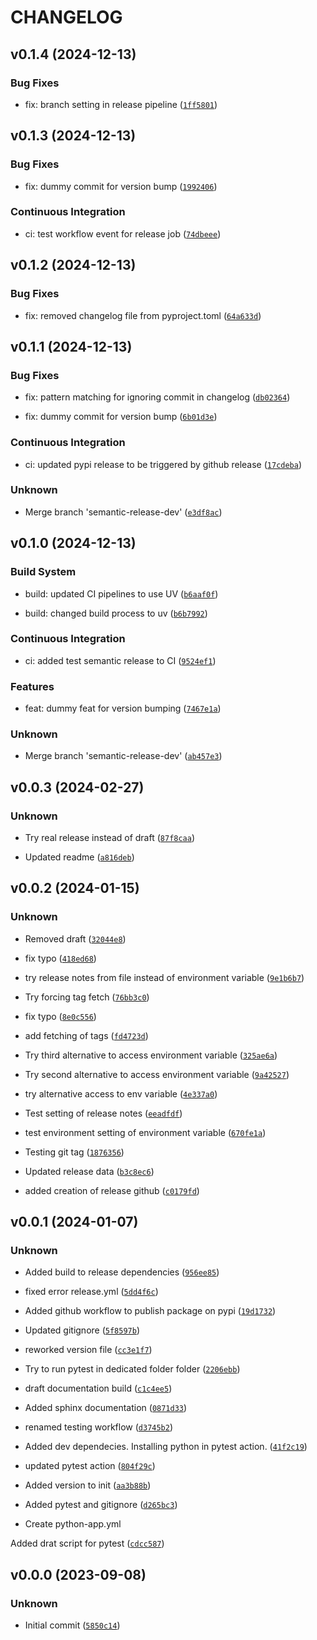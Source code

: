 # CHANGELOG


## v0.1.4 (2024-12-13)

### Bug Fixes

* fix: branch setting in release pipeline ([`1ff5801`](https://github.com/mpasson/test_package_mp/commit/1ff5801a1715b71a6ead31a52cb702bd164d83b1))


## v0.1.3 (2024-12-13)

### Bug Fixes

* fix: dummy commit for version bump ([`1992406`](https://github.com/mpasson/test_package_mp/commit/199240655f7b5267aa44558f4c56dde89a2ae63a))

### Continuous Integration

* ci: test workflow event for release job ([`74dbeee`](https://github.com/mpasson/test_package_mp/commit/74dbeeedea56083bf14a9f273050c72c07cee000))


## v0.1.2 (2024-12-13)

### Bug Fixes

* fix: removed changelog file from pyproject.toml ([`64a633d`](https://github.com/mpasson/test_package_mp/commit/64a633d4f0d1693f17c5d50a7260bb1e62a70273))


## v0.1.1 (2024-12-13)

### Bug Fixes

* fix: pattern matching for ignoring commit in changelog ([`db02364`](https://github.com/mpasson/test_package_mp/commit/db02364bb1692d93fef72b2dabfbbe24fae362ba))

* fix: dummy commit for version bump ([`6b01d3e`](https://github.com/mpasson/test_package_mp/commit/6b01d3e310ad887eb19eb1284d5eba0aa959121d))

### Continuous Integration

* ci: updated pypi release to be triggered by github release ([`17cdeba`](https://github.com/mpasson/test_package_mp/commit/17cdebaf209eb598917ab966db98c14d11193710))

### Unknown

* Merge branch 'semantic-release-dev' ([`e3df8ac`](https://github.com/mpasson/test_package_mp/commit/e3df8ac97b9b587b4f7e2efe8ae2bd5a4de2c4c3))


## v0.1.0 (2024-12-13)

### Build System

* build: updated CI pipelines to use UV ([`b6aaf0f`](https://github.com/mpasson/test_package_mp/commit/b6aaf0f8f3f84ed16abb9721f7af6b85acc96e8f))

* build: changed build process to uv ([`b6b7992`](https://github.com/mpasson/test_package_mp/commit/b6b799291e43a1f3019e4328c6fe52a3b56e56fe))

### Continuous Integration

* ci: added test semantic release to CI ([`9524ef1`](https://github.com/mpasson/test_package_mp/commit/9524ef1873cb5f13782d1738785bedcec27bff14))

### Features

* feat: dummy feat for version bumping ([`7467e1a`](https://github.com/mpasson/test_package_mp/commit/7467e1a90e5d094cb6229c4e2b77d68b727a6dfb))

### Unknown

* Merge branch 'semantic-release-dev' ([`ab457e3`](https://github.com/mpasson/test_package_mp/commit/ab457e31043e91ed5dbe7062a761f49e1cbc5e76))


## v0.0.3 (2024-02-27)

### Unknown

* Try real release instead of draft ([`87f8caa`](https://github.com/mpasson/test_package_mp/commit/87f8caaf671dffa285cb6e8b1d572d43bfbcebb7))

* Updated readme ([`a816deb`](https://github.com/mpasson/test_package_mp/commit/a816debfc14a07fee81168c31d57432490e0284e))


## v0.0.2 (2024-01-15)

### Unknown

* Removed draft ([`32044e8`](https://github.com/mpasson/test_package_mp/commit/32044e82b6b459962f3dbb4163fbfb9ee1d08044))

* fix typo ([`418ed68`](https://github.com/mpasson/test_package_mp/commit/418ed68eef203d2d5049652f58c7eccf9fa8df03))

* try release notes from file instead of environment variable ([`9e1b6b7`](https://github.com/mpasson/test_package_mp/commit/9e1b6b7fb2aa7466e13569d688473fd758838e5e))

* Try forcing tag fetch ([`76bb3c0`](https://github.com/mpasson/test_package_mp/commit/76bb3c0453e78550ec08f5721285e1f95ce6b69f))

* fix typo ([`8e0c556`](https://github.com/mpasson/test_package_mp/commit/8e0c556f1875746c67215c6e70f1081cd285416b))

* add fetching of tags ([`fd4723d`](https://github.com/mpasson/test_package_mp/commit/fd4723d4d8bc5e628c0b764d611cfbb7804cfe36))

* Try third alternative to access environment variable ([`325ae6a`](https://github.com/mpasson/test_package_mp/commit/325ae6ab74c5acbd19c61dc2095b4ac884f4b559))

* Try second alternative to access environment variable ([`9a42527`](https://github.com/mpasson/test_package_mp/commit/9a425270cc19165f8fa1f10a1d7cbe21789eb93b))

* try alternative access to env variable ([`4e337a0`](https://github.com/mpasson/test_package_mp/commit/4e337a0271db1780c0db7c6570fa9d35b78ed8ee))

* Test setting of release notes ([`eeadfdf`](https://github.com/mpasson/test_package_mp/commit/eeadfdf8f595d9dfd520a421b1a9f9db7c3d31c1))

* test environment setting of environment variable ([`670fe1a`](https://github.com/mpasson/test_package_mp/commit/670fe1ab29a183a55250ef820cf3d71e69ae3891))

* Testing git tag ([`1876356`](https://github.com/mpasson/test_package_mp/commit/1876356e1689c9c7797664b8a47922e56b6e8b5b))

* Updated release data ([`b3c8ec6`](https://github.com/mpasson/test_package_mp/commit/b3c8ec6dbad3f5a1a7ddc1e2900c16956cbc06a0))

* added creation of release github ([`c0179fd`](https://github.com/mpasson/test_package_mp/commit/c0179fd90a3b0025898d137c88f1d41335e5e3dc))


## v0.0.1 (2024-01-07)

### Unknown

* Added build to release dependencies ([`956ee85`](https://github.com/mpasson/test_package_mp/commit/956ee8552c11b847d45bc807ac9514de46b53577))

* fixed error release.yml ([`5dd4f6c`](https://github.com/mpasson/test_package_mp/commit/5dd4f6c5baeb57c8a963e8ac2c19887f2061a02f))

* Added github workflow to publish package on pypi ([`19d1732`](https://github.com/mpasson/test_package_mp/commit/19d17327f38ae01acae311c6998b8ffc65a8b5ee))

* Updated gitignore ([`5f8597b`](https://github.com/mpasson/test_package_mp/commit/5f8597b7047cfd3ddeef8f28cb0106e6f67795a5))

* reworked version file ([`cc3e1f7`](https://github.com/mpasson/test_package_mp/commit/cc3e1f7878756ddc9479aa20d014b2fc1702059c))

* Try to run pytest in dedicated folder folder ([`2206ebb`](https://github.com/mpasson/test_package_mp/commit/2206ebba7179080a351a94a84e8c423aefb06f24))

* draft documentation build ([`c1c4ee5`](https://github.com/mpasson/test_package_mp/commit/c1c4ee5a9e035212db9c5cae87629274ff6c565b))

* Added sphinx documentation ([`0871d33`](https://github.com/mpasson/test_package_mp/commit/0871d333274ab6d2ce0691747f3db34a9d32e1bd))

* renamed testing workflow ([`d3745b2`](https://github.com/mpasson/test_package_mp/commit/d3745b287c7c2a57bc9ba6896a752564487bff29))

* Added dev dependecies.
Installing python in pytest action. ([`41f2c19`](https://github.com/mpasson/test_package_mp/commit/41f2c1971ca4c511a2c1671b65543a0858e7516e))

* updated pytest action ([`804f29c`](https://github.com/mpasson/test_package_mp/commit/804f29ce654b20135ce4d5c3fc74cc018adb8b0c))

* Added version to init ([`aa3b88b`](https://github.com/mpasson/test_package_mp/commit/aa3b88b6407a2092b08e85c112a7397ab3973706))

* Added pytest and gitignore ([`d265bc3`](https://github.com/mpasson/test_package_mp/commit/d265bc39d9fde0b9065d11ea4c42cb933d586387))

* Create python-app.yml

Added drat script for pytest ([`cdcc587`](https://github.com/mpasson/test_package_mp/commit/cdcc587fd09ea64e5f240461365d1f066f70e362))


## v0.0.0 (2023-09-08)

### Unknown

* Initial commit ([`5850c14`](https://github.com/mpasson/test_package_mp/commit/5850c14fd7aadd5cbec27657da0f538c22f1b63d))
